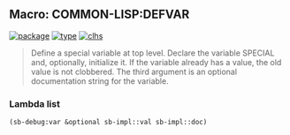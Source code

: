 ## Macro: COMMON-LISP:DEFVAR
[![package](https://img.shields.io/badge/Package-COMMON--LISP-5f9ea0.svg?style=social&colorA=999999)](../) [![type](https://img.shields.io/badge/Type-Macro-5f9ea0.svg?style=social&colorA=999999)](../#macro) [![clhs](https://img.shields.io/badge/CLHS-DEFVAR-5f9ea0.svg?style=social&colorA=999999)](http://www.lispworks.com/documentation/HyperSpec/Body/m_defpar.htm) 

> Define a special variable at top level. Declare the variable
> SPECIAL and, optionally, initialize it. If the variable already has a
> value, the old value is not clobbered. The third argument is an optional
> documentation string for the variable.

### Lambda list
```cl
(sb-debug:var &optional sb-impl::val sb-impl::doc)
```
